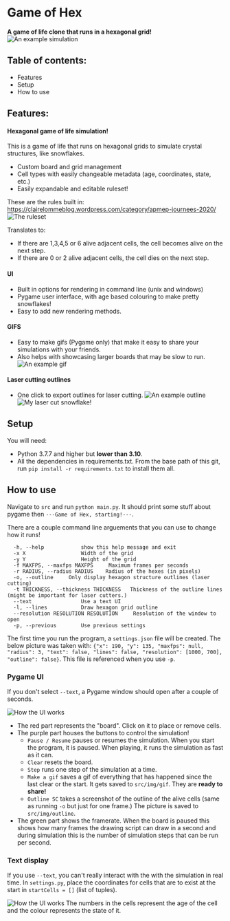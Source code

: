 # Game of Hex

**A game of life clone that runs in a hexagonal grid!**
![An example simulation](assets/readme/ex.png)

## Table of contents:
- Features
- Setup
- How to use


## Features:
#### Hexagonal game of life simulation!
This is a game of life that runs on hexagonal grids to simulate crystal structures, like snowflakes.
- Custom board and grid management
- Cell types with easily changeable metadata (age, coordinates, state, etc.)
- Easily expandable and editable ruleset!

These are the rules built in:
https://clairelommeblog.wordpress.com/category/apmep-journees-2020/ 
![The ruleset](assets/readme/rules.jpg)

Translates to:
- If there are 1,3,4,5 or 6 alive adjacent cells, the cell becomes alive on the next step.
- If there are 0 or 2 alive adjacent cells, the cell dies on the next step.


#### UI
- Built in options for rendering in command line (unix and windows)
- Pygame user interface, with age based colouring to make pretty snowflakes! 
- Easy to add new rendering methods.

#### GIFS
- Easy to make gifs (Pygame only) that make it easy to share your simulations with your friends.
- Also helps with showcasing larger boards that may be slow to run.
![An example gif](assets/readme/exgif.gif)

#### Laser cutting outlines
- One click to export outlines for laser cutting. 
![An example outline](assets/readme/exoutline.png)
![My laser cut snowflake!](assets/readme/lasercutsnowflake.jpg)

## Setup

You will need:
- Python 3.7.7 and higher but **lower than 3.10**.
- All the dependencies in requirements.txt. From the base path of this git, run `pip install -r requirements.txt` to install them all.

## How to use

Navigate to `src` and run `python main.py`. It should print some stuff about pygame then `---Game of Hex, starting!---`.

There are a couple command line arguements that you can use to change how it runs!
```optional arguments:
  -h, --help            show this help message and exit
  -x X                  Width of the grid
  -y Y                  Height of the grid
  -f MAXFPS, --maxfps MAXFPS     Maximum frames per seconds
  -r RADIUS, --radius RADIUS    Radius of the hexes (in pixels)
  -o, --outline     Only display hexagon structure outlines (laser cutting)
  -t THICKNESS, --thickness THICKNESS   Thickness of the outline lines (might be important for laser cutters.)
  --text                Use a text UI
  -l, --lines           Draw hexagon grid outline
  --resolution RESOLUTION RESOLUTION     Resolution of the window to open
  -p, --previous        Use previous settings
  ```
The first time you run the program, a `settings.json` file will be created. The below picture was taken with: `{"x": 190, "y": 135, "maxfps": null, "radius": 3, "text": false, "lines": false, "resolution": [1000, 700], "outline": false}`. This file is referenced when you use `-p`.

### Pygame UI
If you don't select `--text`, a Pygame window should open after a couple of seconds.

![How the UI works](assets/readme/ui.png)
- The red part represents the "board". Click on it to place or remove cells. 
- The purple part houses the buttons to control the simulation!
  - `Pause / Resume` pauses or resumes the simulation. When you start the program, it is paused. When playing, it runs the simulation as fast as it can.
  - `Clear` resets the board.
  - `Step` runs one step of the simulation at a time.
  - `Make a gif` saves a gif of everything that has happened since the last clear or the start. It gets saved to `src/img/gif`. They are **ready to share!**
  - `Outline SC` takes a screenshot of the outline of the alive cells (same as running `-o` but just for one frame.) The picture is saved to `src/img/outline`.
- The green part shows the framerate. When the board is paused this shows how many frames the drawing script can draw in a second and during simulation this is the number of simulation steps that can be run per second.

### Text display
If you use `--text`, you can't really interact with the with the simulation in real time. In `settings.py`, place the coordinates for cells that are to exist at the start in `startCells = []` (list of tuples).

![How the UI works](assets/readme/text.jpg)
The numbers in the cells represent the age of the cell and the colour represents the state of it.
